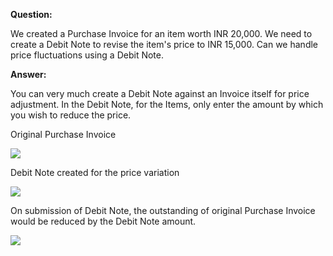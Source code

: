   
**Question:**

We created a Purchase Invoice for an item worth INR 20,000. We need to create a Debit Note to revise the item's price to INR 15,000. Can we handle price fluctuations using a Debit Note.

**Answer:**

You can very much create a Debit Note against an Invoice itself for price adjustment. In the Debit Note, for the Items, only enter the amount by which you wish to reduce the price.

Original Purchase Invoice

![](https://docs.erpnext.com/files/Kh6hmYQ.png)

Debit Note created for the price variation

![](https://docs.erpnext.com/files/hozZAXO.png)

On submission of Debit Note, the outstanding of original Purchase Invoice would be reduced by the Debit Note amount.

![](https://docs.erpnext.com/files/qzJIBno.png)